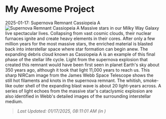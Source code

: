# My Awesome Project

<!-- APOD Start -->
2025-01-17: Supernova Remnant Cassiopeia A
![Supernova Remnant Cassiopeia A](https://apod.nasa.gov/apod/image/2501/CasA_nircam_1024.jpg)
Massive stars in our Milky Way Galaxy live spectacular lives.  Collapsing from vast cosmic clouds, their nuclear furnaces ignite and create heavy elements in their cores. After only a few million years for the most massive stars, the enriched material is blasted back into interstellar space where star formation can begin anew. The expanding debris cloud known as Cassiopeia A is an example of this final phase of the stellar life cycle. Light from the supernova explosion that created this remnant would have been first seen in planet Earth's sky about 350 years ago, although it took that light 11,000 years to reach us. This sharp NIRCam image from the James Webb Space Telescope shows the still hot filaments and knots in the supernova remnant. The whitish, smoke-like outer shell of the expanding blast wave is about 20 light-years across. A series of light echoes from the massive star's cataclysmic explosion are also identified in Webb's detailed images of the surrounding interstellar medium.
> _Last Updated: 01/17/2025, 08:11:01 AM (in )_
<!-- APOD End -->
